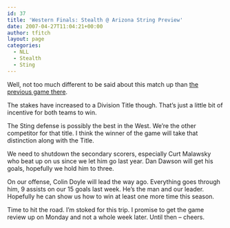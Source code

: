 ```yaml
---
id: 37
title: 'Western Finals: Stealth @ Arizona String Preview'
date: 2007-04-27T11:04:21+00:00
author: tfitch
layout: page
categories:
  - NLL
  - Stealth
  - Sting
---
```

Well, not too much different to be said about this match up than <a href="http://www.thestealthdragon.com/?p=23" target="_new" rel="noopener noreferrer">the previous game there</a>.

The stakes have increased to a Division Title though. That&#8217;s just a little bit of incentive for both teams to win.

The Sting defense is possibly the best in the West. We&#8217;re the other competitor for that title. I think the winner of the game will take that distinction along with the Title.

We need to shutdown the secondary scorers, especially Curt Malawsky who beat up on us since we let him go last year. Dan Dawson will get his goals, hopefully we hold him to three.

On our offense, Colin Doyle will lead the way ago. Everything goes through him, 9 assists on our 15 goals last week. He&#8217;s the man and our leader. Hopefully he can show us how to win at least one more time this season.

Time to hit the road. I&#8217;m stoked for this trip. I promise to get the game review up on Monday and not a whole week later. Until then &#8211; cheers.
